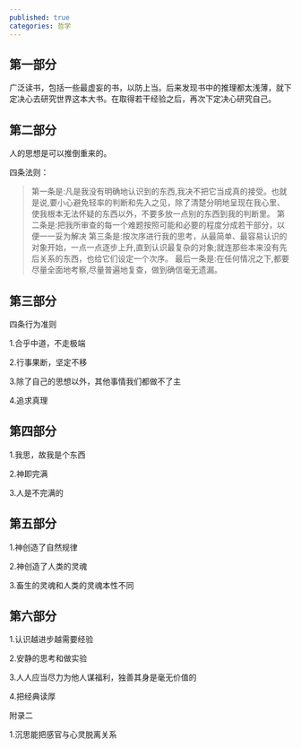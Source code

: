 ```yaml
---
published: true
categories: 哲学
---
```

## 第一部分

广泛读书，包括一些最虚妄的书，以防上当。后来发现书中的推理都太浅薄，就下定决心去研究世界这本大书。在取得若干经验之后，再次下定决心研究自己。

## 第二部分

人的思想是可以推倒重来的。

四条法则：

> 第一条是:凡是我没有明确地认识到的东西,我决不把它当成真的接受。也就是说,要小心避免轻率的判断和先入之见，除了清楚分明地呈现在我心里、使我根本无法怀疑的东西以外，不要多放一点别的东西到我的判断里。 第二条是:把我所审查的每一个难题按照可能和必要的程度分成若干部分，以便一一妥为解决 第三条是:按次序进行我的思考，从最简单、最容易认识的对象开始，一点一点逐步上升,直到认识最复杂的对象;就连那些本来没有先后关系的东西，也给它们设定一个次序。 最后一条是:在任何情况之下,都要尽量全面地考察,尽量普遍地复查，做到确信毫无遗漏。

## 第三部分

四条行为准则

1.合乎中道，不走极端

2.行事果断，坚定不移

3.除了自己的思想以外，其他事情我们都做不了主

4.追求真理

## 第四部分

1.我思，故我是个东西

2.神即完满

3.人是不完满的

## 第五部分

1.神创造了自然规律

2.神创造了人类的灵魂

3.畜生的灵魂和人类的灵魂本性不同

## 第六部分

1.认识越进步越需要经验

2.安静的思考和做实验

3.人人应当尽力为他人谋福利，独善其身是毫无价值的

4.把经典读厚

附录二

1.沉思能把感官与心灵脱离关系